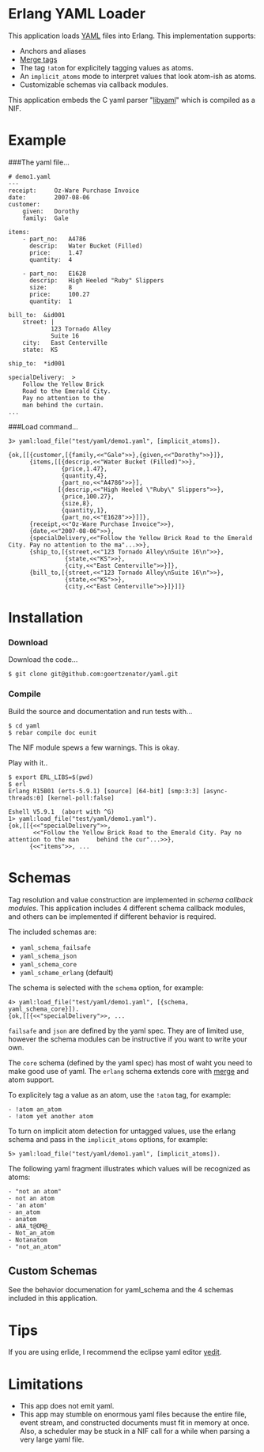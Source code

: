 # Erlang YAML Loader

This application loads [YAML](http://en.wikipedia.org/wiki/Yaml) files into Erlang.  This implementation supports:

* Anchors and aliases
* [Merge tags](http://yaml.org/type/merge.html)
* The tag `!atom` for explicitely tagging values as atoms.
* An `implicit_atoms` mode to interpret values that look atom-ish as atoms.
* Customizable schemas via callback modules.

This application embeds the C yaml parser "[libyaml](http://pyyaml.org/wiki/LibYAML)" which is compiled as a NIF.
 
# Example

###The yaml file...

	# demo1.yaml
	---
	receipt:     Oz-Ware Purchase Invoice
	date:        2007-08-06
	customer:
	    given:   Dorothy
	    family:  Gale
	
	items:
	    - part_no:   A4786
	      descrip:   Water Bucket (Filled)
	      price:     1.47
	      quantity:  4
	
	    - part_no:   E1628
	      descrip:   High Heeled "Ruby" Slippers
	      size:      8
	      price:     100.27
	      quantity:  1
	
	bill_to:  &id001
	    street: |
	            123 Tornado Alley
	            Suite 16
	    city:   East Centerville
	    state:  KS
	
	ship_to:  *id001
	
	specialDelivery:  >
	    Follow the Yellow Brick
	    Road to the Emerald City.
	    Pay no attention to the
	    man behind the curtain.
	...



###Load command...

	3> yaml:load_file("test/yaml/demo1.yaml", [implicit_atoms]).

	{ok,[[{customer,[{family,<<"Gale">>},{given,<<"Dorothy">>}]},
	      {items,[[{descrip,<<"Water Bucket (Filled)">>},
	               {price,1.47},
	               {quantity,4},
	               {part_no,<<"A4786">>}],
	              [{descrip,<<"High Heeled \"Ruby\" Slippers">>},
	               {price,100.27},
	               {size,8},
	               {quantity,1},
	               {part_no,<<"E1628">>}]]},
	      {receipt,<<"Oz-Ware Purchase Invoice">>},
	      {date,<<"2007-08-06">>},
	      {specialDelivery,<<"Follow the Yellow Brick Road to the Emerald City. Pay no attention to the ma"...>>},
	      {ship_to,[{street,<<"123 Tornado Alley\nSuite 16\n">>},
	                {state,<<"KS">>},
	                {city,<<"East Centerville">>}]},
	      {bill_to,[{street,<<"123 Tornado Alley\nSuite 16\n">>},
	                {state,<<"KS">>},
	                {city,<<"East Centerville">>}]}]]}


# Installation

### Download
Download the code...

	$ git clone git@github.com:goertzenator/yaml.git

### Compile
Build the source and documentation and run tests with...

	$ cd yaml
	$ rebar compile doc eunit

The NIF module spews a few warnings.  This is okay.

Play with it..

	$ export ERL_LIBS=$(pwd)
	$ erl
	Erlang R15B01 (erts-5.9.1) [source] [64-bit] [smp:3:3] [async-threads:0] [kernel-poll:false]
	
	Eshell V5.9.1  (abort with ^G)
	1> yaml:load_file("test/yaml/demo1.yaml").
	{ok,[[{<<"specialDelivery">>,
	       <<"Follow the Yellow Brick Road to the Emerald City. Pay no attention to the man 	behind the cur"...>>},
	      {<<"items">>, ...



# Schemas

Tag resolution and value construction are implemented in *schema callback modules*.  This application includes 4 different schema callback modules, and others can be implemented if different behavior is required.

The included schemas are:

* `yaml_schema_failsafe`
* `yaml_schema_json`
* `yaml_schema_core`
* `yaml_schame_erlang` (default)

The schema is selected with the `schema` option, for example:

	4> yaml:load_file("test/yaml/demo1.yaml", [{schema, yaml_schema_core}]).
	{ok,[[{<<"specialDelivery">>, ...



`failsafe` and `json` are defined by the yaml spec.  They are of limited use, however the schema modules can be instructive if you want to write your own.

The `core` schema (defined by the yaml spec) has most of waht you need to make good use of yaml.  The `erlang` schema extends core with [merge](http://yaml.org/type/merge.html) and atom support.

To explicitely tag a value as an atom, use the `!atom` tag, for example:

	- !atom an_atom
	- !atom yet another atom

To turn on implicit atom detection for untagged values, use the erlang schema and pass in the `implicit_atoms` options, for example:

	5> yaml:load_file("test/yaml/demo1.yaml", [implicit_atoms]). 

The following yaml fragment illustrates which values will be recognized as atoms:

	- "not an atom"
	- not an atom
	- 'an atom'
	- an_atom
	- anatom
	- aNA_t@OM@_
	- Not_an_atom
	- Notanatom
	- "not_an_atom"


## Custom Schemas

See the behavior documenation for yaml_schema and the 4 schemas included in this application.

# Tips

If you are using erlide, I recommend the eclipse yaml editor [yedit](http://code.google.com/p/yedit/).

# Limitations

* This app does not emit yaml.
* This app may stumble on enormous yaml files because the entire file, event stream, and constructed documents must fit in memory at once.  Also, a scheduler may be stuck in a NIF call for a while when parsing a very large yaml file.


